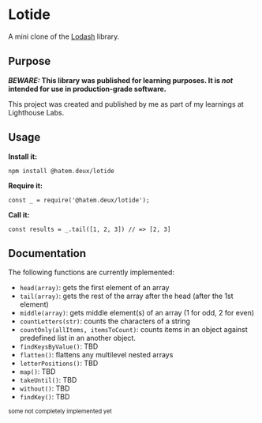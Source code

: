 # Lotide

A mini clone of the [Lodash](https://lodash.com) library.

## Purpose

**_BEWARE:_ This library was published for learning purposes. It is _not_ intended for use in production-grade software.**

This project was created and published by me as part of my learnings at Lighthouse Labs. 

## Usage

**Install it:**

`npm install @hatem.deux/lotide`

**Require it:**

`const _ = require('@hatem.deux/lotide');`

**Call it:**

`const results = _.tail([1, 2, 3]) // => [2, 3]`

## Documentation

The following functions are currently implemented:
* `head(array)`: gets the first element of an array
* `tail(array)`: gets the rest of the array after the head (after the 1st element)
* `middle(array)`: gets middle element(s) of an array (1 for odd, 2 for even)
* `countLetters(str)`: counts the characters of a string
* `countOnly(allItems, itemsToCount)`: counts items in an object against predefined list in an another object.  
* `findKeysByValue()`: TBD
* `flatten()`: flattens any multilevel nested arrays
* `letterPositions()`: TBD
* `map()`: TBD
* `takeUntil()`: TBD
* `without()`: TBD 
* `findKey()`: TBD 

<sub>some not completely implemented yet </sub>
